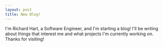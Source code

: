```yaml
---
layout: post
title: New Blog!
---
```


I'm Richard Hart, a Software Engineer, and I'm starting a blog! I'll be writing about things that interest me and what projects I'm currently working on. Thanks for visiting!



